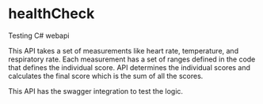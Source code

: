 # healthCheck
Testing C# webapi

This API takes a set of measurements like heart rate, temperature, and respiratory rate. Each measurement has a set of ranges defined in the code that defines the individual score.
API determines the individual scores and calculates the final score which is the sum of all the scores.

This API has the swagger integration to test the logic.
